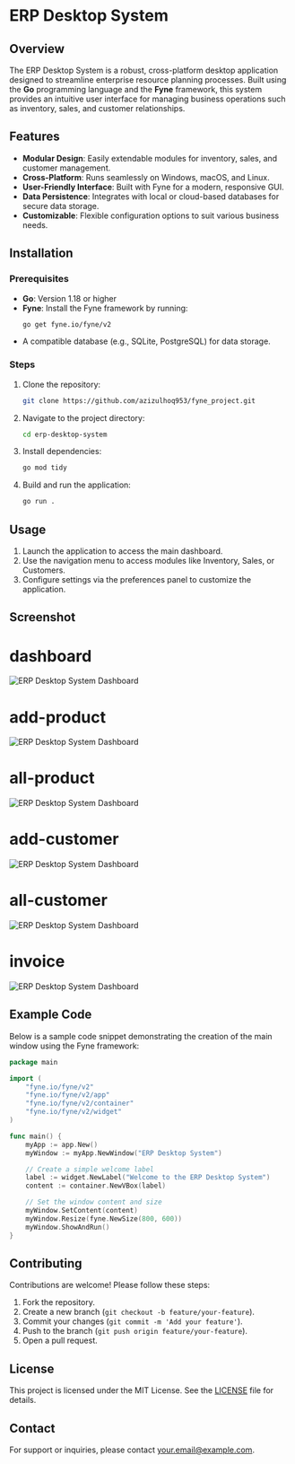 # ERP Desktop System

## Overview
The ERP Desktop System is a robust, cross-platform desktop application designed to streamline enterprise resource planning processes. Built using the **Go** programming language and the **Fyne** framework, this system provides an intuitive user interface for managing business operations such as inventory, sales, and customer relationships.

## Features
- **Modular Design**: Easily extendable modules for inventory, sales, and customer management.
- **Cross-Platform**: Runs seamlessly on Windows, macOS, and Linux.
- **User-Friendly Interface**: Built with Fyne for a modern, responsive GUI.
- **Data Persistence**: Integrates with local or cloud-based databases for secure data storage.
- **Customizable**: Flexible configuration options to suit various business needs.

## Installation
### Prerequisites
- **Go**: Version 1.18 or higher
- **Fyne**: Install the Fyne framework by running:
  ```bash
  go get fyne.io/fyne/v2
  ```
- A compatible database (e.g., SQLite, PostgreSQL) for data storage.

### Steps
1. Clone the repository:
   ```bash
   git clone https://github.com/azizulhoq953/fyne_project.git
   ```
2. Navigate to the project directory:
   ```bash
   cd erp-desktop-system
   ```
3. Install dependencies:
   ```bash
   go mod tidy
   ```
4. Build and run the application:
   ```bash
   go run .
   ```

## Usage
1. Launch the application to access the main dashboard.
2. Use the navigation menu to access modules like Inventory, Sales, or Customers.
3. Configure settings via the preferences panel to customize the application.

## Screenshot
# dashboard
![ERP Desktop System Dashboard](screenshort/dashboard.png)

# add-product
![ERP Desktop System Dashboard](screenshort/add-product.png)

# all-product
![ERP Desktop System Dashboard](screenshort/all-product.png)

# add-customer
![ERP Desktop System Dashboard](screenshort/add-customer.png)

# all-customer
![ERP Desktop System Dashboard](screenshort/client.png)

# invoice
![ERP Desktop System Dashboard](screenshort/invoice.png)



## Example Code
Below is a sample code snippet demonstrating the creation of the main window using the Fyne framework:

```go
package main

import (
	"fyne.io/fyne/v2"
	"fyne.io/fyne/v2/app"
	"fyne.io/fyne/v2/container"
	"fyne.io/fyne/v2/widget"
)

func main() {
	myApp := app.New()
	myWindow := myApp.NewWindow("ERP Desktop System")

	// Create a simple welcome label
	label := widget.NewLabel("Welcome to the ERP Desktop System")
	content := container.NewVBox(label)

	// Set the window content and size
	myWindow.SetContent(content)
	myWindow.Resize(fyne.NewSize(800, 600))
	myWindow.ShowAndRun()
}
```

## Contributing
Contributions are welcome! Please follow these steps:
1. Fork the repository.
2. Create a new branch (`git checkout -b feature/your-feature`).
3. Commit your changes (`git commit -m 'Add your feature'`).
4. Push to the branch (`git push origin feature/your-feature`).
5. Open a pull request.

## License
This project is licensed under the MIT License. See the [LICENSE](LICENSE) file for details.

## Contact
For support or inquiries, please contact [your.email@example.com](mailto:azizulhoq.ha@gmail.com).